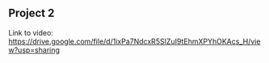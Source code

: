 ## Project 2

Link to video: https://drive.google.com/file/d/1ixPa7NdcxR5SIZuI9tEhmXPYhOKAcs_H/view?usp=sharing

